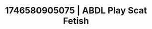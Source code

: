 ---
categories:
- AI-generated
- Roleplay fantasies
- Subtle kink
- Subtle dominance
- Barefoot beauty
- Lip gloss fantasy
- ASMR
- Cosplay
image: /assets/images/1746580905075.jpg
layout: post
seo:
  description: Featured content with exclusive Scat Fetish, ABDL Play. HD images available.
  keywords: Scat Fetish, ABDL Play
  og_image: /assets/images/1746580905075.jpg
  schema_type: VisualArtwork
tags:
- ABDL Play
- Scat Fetish
- '#1746580905075'
title: 1746580905075 | ABDL Play Scat Fetish
---